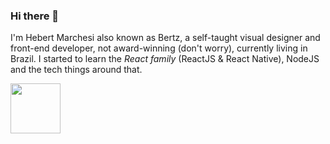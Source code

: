 ### Hi there 🤙

I'm Hebert Marchesi also known as Bertz, a self-taught visual designer and front-end developer, not award-winning (don't worry), currently living in Brazil.
I started to learn the *React family* (ReactJS & React Native), NodeJS and the tech things around that.

<img src="http://bertz.co/assets/images/logo.svg" width="80"/>
<!--
**boombertz/boombertz** is a ✨ _special_ ✨ repository because its `README.md` (this file) appears on your GitHub profile.

Here are some ideas to get you started:

- 🔭 I’m currently working on ...
- 🌱 I’m currently learning ...
- 👯 I’m looking to collaborate on ...
- 🤔 I’m looking for help with ...
- 💬 Ask me about ...
- 📫 How to reach me: ...
- 😄 Pronouns: ...
- ⚡ Fun fact: ...
-->
